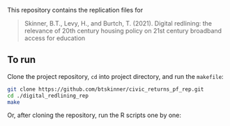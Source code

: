 This repository contains the replication files for  

> Skinner, B.T., Levy, H., and Burtch, T. (2021). Digital
> redlining: the relevance of 20th century housing policy on 21st
> century broadband access for education

## To run

Clone the project repository, `cd` into project directory, and run the `makefile`:

```bash
git clone https://github.com/btskinner/civic_returns_pf_rep.git
cd ./digital_redlining_rep
make
```

Or, after cloning the repository, run the R scripts one by one:
